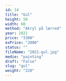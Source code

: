 ```yaml
---
id: 14
title: "Gul"
height: 50
width: 60
method: "Akryl på lærred"
year: 2021
price: "3300"
exPrice: "2800"
status: ""
fileName: "2021-gul.jpg"
medie: "painting"
draft: "False"
slug: "gul"
weight: "220"
---
```

